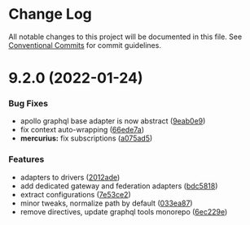 # Change Log

All notable changes to this project will be documented in this file.
See [Conventional Commits](https://conventionalcommits.org) for commit guidelines.

# 9.2.0 (2022-01-24)


### Bug Fixes

* apollo graphql base adapter is now abstract ([9eab0e9](https://github.com/nestjs/graphql/commit/9eab0e920f16bfca920193c436f1458516869478))
* fix context auto-wrapping ([66ede7a](https://github.com/nestjs/graphql/commit/66ede7a4c9c97290bd9ad600064c0fd5abceb2ff))
* **mercurius:** fix subscriptions ([a075ad5](https://github.com/nestjs/graphql/commit/a075ad51907f99d45862b08ec7503380ca2c4379))


### Features

* adapters to drivers ([2012ade](https://github.com/nestjs/graphql/commit/2012adec272f463082c60f7c588e49a63bc3f259))
* add dedicated gateway and federation adapters ([bdc5818](https://github.com/nestjs/graphql/commit/bdc5818cbed303523701e9ba2f1e26442c3ca428))
* extract configurations ([7e53ce2](https://github.com/nestjs/graphql/commit/7e53ce25929a07a0cc809aa78490d882cd1accdd))
* minor tweaks, normalize path by default ([033ea87](https://github.com/nestjs/graphql/commit/033ea873c5ab0e7bd3c447da82c720500b6cab3e))
* remove directives, update graphql tools monorepo ([6ec229e](https://github.com/nestjs/graphql/commit/6ec229e5c46d7100cc04bbd536906116c299770a))
